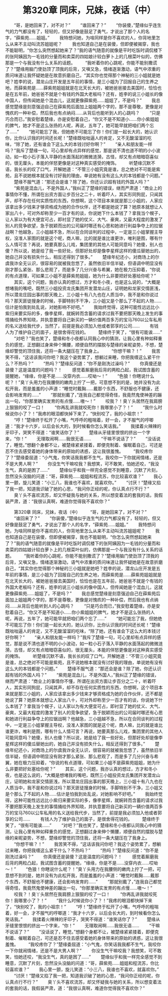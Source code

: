 # 　　第320章 同床，兄妹，夜话（中）
　　“哥，是她回来了，对不对？”
　　“谁回来了？”
　　“你装傻，”楚缘似乎连生气的力气都没有了，轻轻的，但又好像是鼓足了勇气，才说出了那个人的名字，“薛紫苑……姐姐。”
　　我特想问她，为啥同样是你不喜欢的人，你背地里怎么从来不主动叫流苏姐姐呢？
　　我也知道自己是在装傻，但即便被揭穿，我也不能聪明，“你怎么突然想起她来了？”我的语气随意的就像是平时吃饭时调侃楼下的张阿姨因为一毛钱的分量而和卖菜的四姑娘计较白萝卜上的几根菜叶似的，仿佛那是一个与我没有什么关系的话题。
　　“我听着你的心跳呢，你能不能别撒谎了？”楚缘用脑门使劲顶了顶我的后背，又嗔又急，情绪逐渐激动，语气中浓重的质问味道让我怀疑她是在故意折磨自己，“其实你也觉得那个神秘的三小姐就是她吧？姓李的说，潜龙山庄开发是五年前的事情，是三小姐为了回报自己的生养之地，而薛紫苑是……薛紫苑姐姐就是在北天长大的，被她爸爸接去美国时，恰恰也是在五年前，她爸爸不就是个有钱的外国大老板吗？还有，姓李的说三小姐长的像中国人，但传闻她是个混血儿，这就更像薛紫苑……姐姐了，不是吗？”
　　我总感觉楚缘是刻意强迫自己在薛紫苑后面加上姐姐两个字的，那不是尊敬，更像是对愧疚的一种补偿，然后我也有点纳闷……从背后也能听到人的心跳吗？
　　“只是巧合而已，”我安慰着楚缘，亦是安慰着自己，“你又不是不知道小……你小紫姐姐的脾气，她才不是这么张扬的人呢，再说，五年了，她可能早就把咱们两个忘了……”
　　“她可能忘了我，但她绝不可能忘了你！你们是一起长大的，她认识你，比你认识我的时间还长呢！”楚缘既咄咄逼人的肯定，又不无酸溜溜的吃味，“除了她，还有谁会下这么大的本钱讨好你啊？”
　　“亲人和朋友能一样吗？”我斥了楚缘一句，可心里却有点异样的感觉，那是说不清也道不明的小小波动，如一粒小石子落入平静的水面荡起的微微涟漪，古怪，却又有点暗暗窃喜似的，很无厘头，本能的佯怒更像是对这种真实感受的掩饰。
　　听楚缘沉默不语，我长长的叹了口气，开解她道：“不管三小姐究竟是谁，总之绝对不可能是紫苑，且不说她根本就没有讨好我的理由，单说她有没有这么大的本钱都是个问题。”
　　楚缘不服气道：“那还会是谁？除了她，你还认识超有钱的外国人吗？”
　　“紫苑是混血儿，不是外国人，”我纠正了楚缘的错误，继而严肃道：“商业上的事情你不懂，所谓在出资方面让步百分之二十，听着吓人，其实形同狗屁，只闻其声，却不存在任何实质性的东西，你想啊，这个项目本来就是那三小姐的，人家应该拿出多少钱来才够资格成为她的合作伙伴，还不都是她说了算？她原本就想让人家出八十，可对外却称至少一百才有的谈，你说她下什么本钱了？拿我当个幌子，让人家以为有大便宜可占，即衬显了她的仗义、大气、豪爽，又最大程度的激发了别人的竞争欲望，急于脱颖而出的公司届时哪还有心思和她进行利益争夺上的拉锯战啊？他越急，三小姐越不急，所以在合同谈判的过程中，一定是三小姐掌握主导权，没准人家图的就是这个呢，商人嘛，比的就是谁比谁更诈，唯利是图，哪有什么人情可言？再说，她要真那么儿戏，集团里的其他人可能同意吗？她傻，别人也傻？所以说，她是给了我一些好处，但那好处却是像李星辉这样的傻瓜替她出的，她自己并没有损失什么，相反还得到了很多。”
　　楚缘年纪还小，对商场上的尔虞我诈全无认识，很容易的就被我忽悠了，虽然依旧半信半疑，但语调中明显没有刚才那么紧张、那么悲观了，而是多了几分兴奋与希翼，她在极力压抑着，“你说的有点道理，可如果三小姐不是薛紫苑姐姐，她为什么非要把好处塞给你呢？”
　　其实，这个问题，我亦认真的想过，方才和冬小夜，也是这么说的，“大概是想堵我的嘴吧，既然三小姐投资龙氏集团开发潜龙山庄，证明她和龙家交情匪浅，所以潜龙庄园出事的那天晚上，三小姐十有八九也在人质当中，我不是和你说过吗？那天匪徒搜身的时候，手脚特别不干净，三小姐又是个那么了不起的人物……估计是怕我到处乱说，对她影响不好吧。”
　　我始终觉得，这种可能性远远比小紫归来要实际的多，像李星辉，就婉转而含蓄的请求过我不要把那天晚上发生的事情捅给外界知晓，并执意要将自己新买的一辆价值两百多万的宝马760以公车私用的名义送给我代步，当然了，前提是我必须加入他或者郭享的公司……
　　有钱人为了维护自己的面子，是很舍得花钱的。
　　楚缘终于笑了，“很有可能诶……”
　　“对吧？”我也笑了，楚缘和冬小夜都认同我心中的猜测，让我心里有种如释重负的感觉，正想翻过身来伸个懒腰，顺便自然的摆脱与楚缘的亲昵姿势，不想，楚缘却警觉的顶住我，还将一条大腿压在了我身上。
　　“你想干嘛？！”
　　我苦笑不得，“这话该我问你吧？我这个姿势累了，想躺过来睡，你把我缠这么紧干什么？不热吗？”
　　“热吗？”楚缘反问道：“你不是刚洗过澡吗？”
　　你真傻还是装傻？这是温度的问题吗？！
　　感觉着厮磨我后背的两粒凸起，我试图含蓄的提醒她，“缘缘，你是不是……没穿内衣……哎呦～！”
　　“色狼！你瞎说什么呢？！”臭丫头用力在我腰侧的嫩肉上拧了一把，可意想不到的是，她并没有为此松开我，而是羞羞的小声道：“睡觉时戴胸……戴那个东西，不舒服也不健康，还会影响发育的……”
　　“那就别戴了，”连我自己都觉得奇怪，我竟然鬼使神差的蹦出一句，“你那里确实发育的有点慢……嗷～！”
　　咬我？！臭丫头居然在我肩膀上狠狠的咬了一口！
　　“你再乱讲我就咬死你！我哪里小了？！”
　　“我什么时候说你小了？！”我疼的眼泪都快掉下来了，“快别咬了，我的小祖宗！”
　　“哼！”楚缘终于松开了小嘴，气呼呼的粗喘着，好一会，才不服气的哼唧道：“我才十六岁，以后会长大的，到时候看你怎么笑话我。”
　　我揉着火辣辣的牙印子，哭笑不得道：“谁笑话你了？”
　　楚缘从牙缝里恨恨的挤出一个字来，“你！”
　　无理取闹啊……我很无语……
　　“干嘛不说话了？”
　　“没话说了，睡觉。”想翻个身都不让，被楚缘紧紧搂着，即便克制着、催眠着自己，可还是忍不住去感受着她的身体带来的原始的诱惑，这让我很羞愧。
　　“我咬疼你了？”楚缘委屈道：“小气鬼，你笑话我我都不生气，我咬你一下你就闹情绪，还是不是大男人啊？”
　　你没生气干嘛咬我？我想笑，可不敢笑，怕她还咬，“我没生气，真的是困了……”
　　楚缘似乎和我一样完全感觉不到睡意，沉默了片刻，忽然没头没脑的问道：“哥，薛紫苑……姐姐和程流苏，你比较喜欢谁？”
　　我心里一颤，旋儿笑道：“小三八，我谁也不喜欢，就喜欢你。”
　　“讨厌！”楚缘又掐了我一把，知道我识破了她的心思，“我问你正经的呢，你认真点行不行？”
　　臭丫头不喜欢流苏，却又怀疑我与她的关系，所以想变着法的套我的话，我假装严肃，道：“我很认真啊，难道你觉得我不喜欢你？”

　　第320章 同床，兄妹，夜话（中）
　　“哥，是她回来了，对不对？”
　　“谁回来了？”
　　“你装傻，”楚缘似乎连生气的力气都没有了，轻轻的，但又好像是鼓足了勇气，才说出了那个人的名字，“薛紫苑……姐姐。”
　　我特想问她，为啥同样是你不喜欢的人，你背地里怎么从来不主动叫流苏姐姐呢？
　　我也知道自己是在装傻，但即便被揭穿，我也不能聪明，“你怎么突然想起她来了？”我的语气随意的就像是平时吃饭时调侃楼下的张阿姨因为一毛钱的分量而和卖菜的四姑娘计较白萝卜上的几根菜叶似的，仿佛那是一个与我没有什么关系的话题。
　　“我听着你的心跳呢，你能不能别撒谎了？”楚缘用脑门使劲顶了顶我的后背，又嗔又急，情绪逐渐激动，语气中浓重的质问味道让我怀疑她是在故意折磨自己，“其实你也觉得那个神秘的三小姐就是她吧？姓李的说，潜龙山庄开发是五年前的事情，是三小姐为了回报自己的生养之地，而薛紫苑是……薛紫苑姐姐就是在北天长大的，被她爸爸接去美国时，恰恰也是在五年前，她爸爸不就是个有钱的外国大老板吗？还有，姓李的说三小姐长的像中国人，但传闻她是个混血儿，这就更像薛紫苑……姐姐了，不是吗？”
　　我总感觉楚缘是刻意强迫自己在薛紫苑后面加上姐姐两个字的，那不是尊敬，更像是对愧疚的一种补偿，然后我也有点纳闷……从背后也能听到人的心跳吗？
　　“只是巧合而已，”我安慰着楚缘，亦是安慰着自己，“你又不是不知道小……你小紫姐姐的脾气，她才不是这么张扬的人呢，再说，五年了，她可能早就把咱们两个忘了……”
　　“她可能忘了我，但她绝不可能忘了你！你们是一起长大的，她认识你，比你认识我的时间还长呢！”楚缘既咄咄逼人的肯定，又不无酸溜溜的吃味，“除了她，还有谁会下这么大的本钱讨好你啊？”
　　“亲人和朋友能一样吗？”我斥了楚缘一句，可心里却有点异样的感觉，那是说不清也道不明的小小波动，如一粒小石子落入平静的水面荡起的微微涟漪，古怪，却又有点暗暗窃喜似的，很无厘头，本能的佯怒更像是对这种真实感受的掩饰。
　　听楚缘沉默不语，我长长的叹了口气，开解她道：“不管三小姐究竟是谁，总之绝对不可能是紫苑，且不说她根本就没有讨好我的理由，单说她有没有这么大的本钱都是个问题。”
　　楚缘不服气道：“那还会是谁？除了她，你还认识超有钱的外国人吗？”
　　“紫苑是混血儿，不是外国人，”我纠正了楚缘的错误，继而严肃道：“商业上的事情你不懂，所谓在出资方面让步百分之二十，听着吓人，其实形同狗屁，只闻其声，却不存在任何实质性的东西，你想啊，这个项目本来就是那三小姐的，人家应该拿出多少钱来才够资格成为她的合作伙伴，还不都是她说了算？她原本就想让人家出八十，可对外却称至少一百才有的谈，你说她下什么本钱了？拿我当个幌子，让人家以为有大便宜可占，即衬显了她的仗义、大气、豪爽，又最大程度的激发了别人的竞争欲望，急于脱颖而出的公司届时哪还有心思和她进行利益争夺上的拉锯战啊？他越急，三小姐越不急，所以在合同谈判的过程中，一定是三小姐掌握主导权，没准人家图的就是这个呢，商人嘛，比的就是谁比谁更诈，唯利是图，哪有什么人情可言？再说，她要真那么儿戏，集团里的其他人可能同意吗？她傻，别人也傻？所以说，她是给了我一些好处，但那好处却是像李星辉这样的傻瓜替她出的，她自己并没有损失什么，相反还得到了很多。”
　　楚缘年纪还小，对商场上的尔虞我诈全无认识，很容易的就被我忽悠了，虽然依旧半信半疑，但语调中明显没有刚才那么紧张、那么悲观了，而是多了几分兴奋与希翼，她在极力压抑着，“你说的有点道理，可如果三小姐不是薛紫苑姐姐，她为什么非要把好处塞给你呢？”
　　其实，这个问题，我亦认真的想过，方才和冬小夜，也是这么说的，“大概是想堵我的嘴吧，既然三小姐投资龙氏集团开发潜龙山庄，证明她和龙家交情匪浅，所以潜龙庄园出事的那天晚上，三小姐十有八九也在人质当中，我不是和你说过吗？那天匪徒搜身的时候，手脚特别不干净，三小姐又是个那么了不起的人物……估计是怕我到处乱说，对她影响不好吧。”
　　我始终觉得，这种可能性远远比小紫归来要实际的多，像李星辉，就婉转而含蓄的请求过我不要把那天晚上发生的事情捅给外界知晓，并执意要将自己新买的一辆价值两百多万的宝马760以公车私用的名义送给我代步，当然了，前提是我必须加入他或者郭享的公司……
　　有钱人为了维护自己的面子，是很舍得花钱的。
　　楚缘终于笑了，“很有可能诶……”
　　“对吧？”我也笑了，楚缘和冬小夜都认同我心中的猜测，让我心里有种如释重负的感觉，正想翻过身来伸个懒腰，顺便自然的摆脱与楚缘的亲昵姿势，不想，楚缘却警觉的顶住我，还将一条大腿压在了我身上。
　　“你想干嘛？！”
　　我苦笑不得，“这话该我问你吧？我这个姿势累了，想躺过来睡，你把我缠这么紧干什么？不热吗？”
　　“热吗？”楚缘反问道：“你不是刚洗过澡吗？”
　　你真傻还是装傻？这是温度的问题吗？！
　　感觉着厮磨我后背的两粒凸起，我试图含蓄的提醒她，“缘缘，你是不是……没穿内衣……哎呦～！”
　　“色狼！你瞎说什么呢？！”臭丫头用力在我腰侧的嫩肉上拧了一把，可意想不到的是，她并没有为此松开我，而是羞羞的小声道：“睡觉时戴胸……戴那个东西，不舒服也不健康，还会影响发育的……”
　　“那就别戴了，”连我自己都觉得奇怪，我竟然鬼使神差的蹦出一句，“你那里确实发育的有点慢……嗷～！”
　　咬我？！臭丫头居然在我肩膀上狠狠的咬了一口！
　　“你再乱讲我就咬死你！我哪里小了？！”
　　“我什么时候说你小了？！”我疼的眼泪都快掉下来了，“快别咬了，我的小祖宗！”
　　“哼！”楚缘终于松开了小嘴，气呼呼的粗喘着，好一会，才不服气的哼唧道：“我才十六岁，以后会长大的，到时候看你怎么笑话我。”
　　我揉着火辣辣的牙印子，哭笑不得道：“谁笑话你了？”
　　楚缘从牙缝里恨恨的挤出一个字来，“你！”
　　无理取闹啊……我很无语……
　　“干嘛不说话了？”
　　“没话说了，睡觉。”想翻个身都不让，被楚缘紧紧搂着，即便克制着、催眠着自己，可还是忍不住去感受着她的身体带来的原始的诱惑，这让我很羞愧。
　　“我咬疼你了？”楚缘委屈道：“小气鬼，你笑话我我都不生气，我咬你一下你就闹情绪，还是不是大男人啊？”
　　你没生气干嘛咬我？我想笑，可不敢笑，怕她还咬，“我没生气，真的是困了……”
　　楚缘似乎和我一样完全感觉不到睡意，沉默了片刻，忽然没头没脑的问道：“哥，薛紫苑……姐姐和程流苏，你比较喜欢谁？”
　　我心里一颤，旋儿笑道：“小三八，我谁也不喜欢，就喜欢你。”
　　“讨厌！”楚缘又掐了我一把，知道我识破了她的心思，“我问你正经的呢，你认真点行不行？”
　　臭丫头不喜欢流苏，却又怀疑我与她的关系，所以想变着法的套我的话，我假装严肃，道：“我很认真啊，难道你觉得我不喜欢你？”
